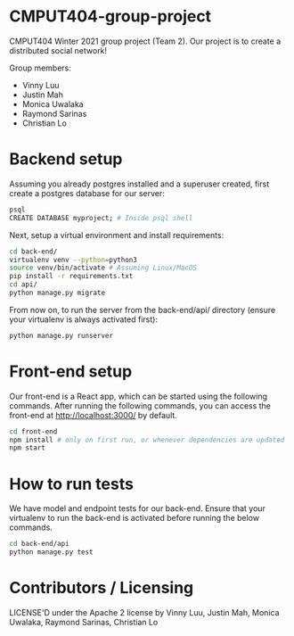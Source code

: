 CMPUT404-group-project
=============================
CMPUT404 Winter 2021 group project (Team 2). Our project is to create a distributed social network!

Group members:
- Vinny Luu
- Justin Mah
- Monica Uwalaka
- Raymond Sarinas
- Christian Lo

# Backend setup
Assuming you already postgres installed and a superuser created, first create a postgres database for our server:
```bash
psql 
CREATE DATABASE myproject; # Inside psql shell
```
Next, setup a virtual environment and install requirements:
```bash
cd back-end/
virtualenv venv --python=python3
source venv/bin/activate # Assuming Linux/MacOS
pip install -r requirements.txt
cd api/
python manage.py migrate
```
From now on, to run the server from the back-end/api/ directory (ensure your virtualenv is always activated first):
```bash
python manage.py runserver
```

# Front-end setup
Our front-end is a React app, which can be started using the following commands.
After running the following commands, you can access the front-end at [http://localhost:3000/](http://localhost:3000/) by default.
```bash
cd front-end
npm install # only on first run, or whenever dependencies are updated
npm start
```

# How to run tests
We have model and endpoint tests for our back-end. Ensure that your virtualenv to run the back-end is activated before running the below commands.
```bash
cd back-end/api
python manage.py test
```


Contributors / Licensing
========================

LICENSE'D under the Apache 2 license by Vinny Luu, Justin Mah, Monica Uwalaka, Raymond Sarinas, Christian Lo

